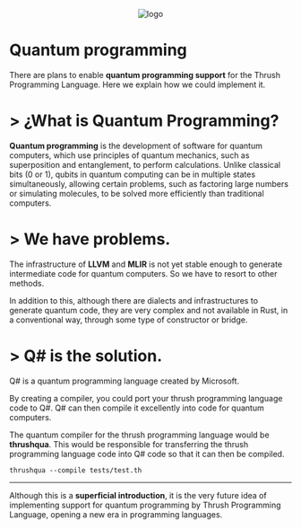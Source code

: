 <p align="center">
  <img src= "https://github.com/thrushlang/QuantumProgramming/blob/master/assets/thrush.png" alt= "logo" style= "width: 2hv; height: 2hv;"> </img>
</p>

# Quantum programming

There are plans to enable **quantum programming support** for the Thrush Programming Language. Here we explain how we could implement it.

# > ¿What is Quantum Programming?

**Quantum programming** is the development of software for quantum computers, which use principles of quantum mechanics, such as superposition and entanglement, to perform calculations. Unlike classical bits (0 or 1), qubits in quantum computing can be in multiple states simultaneously, allowing certain problems, such as factoring large numbers or simulating molecules, to be solved more efficiently than traditional computers.

# > We have problems.

The infrastructure of **LLVM** and **MLIR** is not yet stable enough to generate intermediate code for quantum computers. So we have to resort to other methods.

In addition to this, although there are dialects and infrastructures to generate quantum code, they are very complex and not available in Rust, in a conventional way, through some type of constructor or bridge.

# > Q# is the solution.

Q# is a quantum programming language created by Microsoft. 

By creating a compiler, you could port your thrush programming language code to Q#. Q# can then compile it excellently into code for quantum computers.

The quantum compiler for the thrush programming language would be **thrushqua**. This would be responsible for transferring the thrush programming language code into Q# code so that it can then be compiled.

`thrushqua --compile tests/test.th`

------------

Although this is a **superficial introduction**, it is the very future idea of ​​implementing support for quantum programming by Thrush Programming Language, opening a new era in programming languages.
